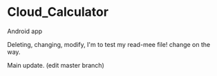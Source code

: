 # Cloud_Calculator
Android app
<p> Deleting, changing, modify, I'm to test my read-mee file! change on the way.
<p> Main update. (edit master branch)
